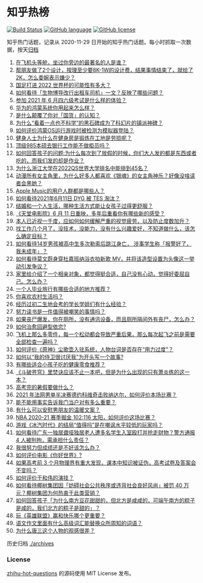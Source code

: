 # 知乎热榜
[![Build Status](https://github.com/ToWeLong/zhihu-hot-questions/workflows/CI/badge.svg)](https://github.com/ToWeLong/zhihu-hot-questions/actions)
[![GitHub language](https://img.shields.io/badge/language-golang-orange.svg)](https://golang.org/)
[![GitHub license](https://img.shields.io/github/license/ToWeLong/zhihu-hot-questions)](https://github.com/ToWeLong/zhihu-hot-questions/blob/main/LICENSE)

知乎热门话题，记录从 2020-11-29 日开始的知乎热门话题。每小时抓取一次数据，按天[归档](./archives)

<!-- BEGIN -->

1. [在飞机头等舱，坐过你旁边的最著名的人是谁？](https://www.zhihu.com/question/359274010)
1. [帮朋友做了2个设计，按理至少要8K-1W的设计费，结果事情结束了，就给了2K，怎么委婉表示嫌少？](https://www.zhihu.com/question/463290636)
1. [国足打进 2022 世界杯的可能性有多大？](https://www.zhihu.com/question/461141381)
1. [如何看待「生物博导改行出租车司机」一文？反映了哪些问题？](https://www.zhihu.com/question/464508365)
1. [参加 2021 年 6 月四六级考试是什么样的体验？](https://www.zhihu.com/question/464588488)
1. [华为的鸿蒙系统你用起来怎么样？](https://www.zhihu.com/question/459846239)
1. [是什么颠覆了你对「国货」的认知？](https://www.zhihu.com/question/393795608)
1. [为什么“看着一点也不科学”的黑石碑成为了科幻片的镇派神碑？](https://www.zhihu.com/question/311303973)
1. [如何评价鸿蒙OS运行游戏时被检测为模拟器登陆？](https://www.zhihu.com/question/459489830)
1. [健身人士为什么在健身房是锻炼在工地是劳损呢？](https://www.zhihu.com/question/464396509)
1. [顶级985本硕去银行工作能不做柜员吗？](https://www.zhihu.com/question/424570443)
1. [如何回答孩子的问题:为什么每次到了放假的时候，你们大人发的都是东西或者吃的，而我们发的却是作业？](https://www.zhihu.com/question/264436872)
1. [为什么浙江大学在2022QS世界大学排名中能排到45名？](https://www.zhihu.com/question/464178214)
1. [动漫所有女主角里，为什么好多人都喜欢《银魂》的女主角神乐？好像没啥读者会黑她？](https://www.zhihu.com/question/389776955)
1. [Apple Music的用户人群都是哪些人？](https://www.zhihu.com/question/463554140)
1. [如何看待2021年6月11日 DYG 被 TES 淘汰？](https://www.zhihu.com/question/464548241)
1. [结婚和一个人生活，哪种生活方式能让女孩子过得更舒服？](https://www.zhihu.com/question/463972621)
1. [《天堂电影院》6 月 11 日重映，多年后重看你有哪些新的感受？](https://www.zhihu.com/question/464176183)
1. [本人已近视一千度，应如何如何缓解严重的视觉疲劳，以及防止度数加升？](https://www.zhihu.com/question/450542654)
1. [找工作几个月了，没技术，没能力，没有什么兴趣爱好，不知道做什么，该怎么确定目标？](https://www.zhihu.com/question/52398927)
1. [如何看待14岁男孩被高中生多次勒索后跳江身亡， 涉事学生称「报警好了，我未成年」？](https://www.zhihu.com/question/464277122)
1. [如何看待莫文蔚身穿杜嘉班纳浴衣拍新歌 MV，并将该造型设置为头像这一举动引发争议？](https://www.zhihu.com/question/464608586)
1. [家里给介绍了一个相亲对象，都觉得挺合适，自己没有心动，觉得好委屈自己。怎么办？](https://www.zhihu.com/question/447849056)
1. [一个人毕业旅行有哪些合适的地方推荐？](https://www.zhihu.com/question/462789810)
1. [你喜欢农村生活吗？](https://www.zhihu.com/question/383710120)
1. [经历过初二生地会考的学长学姐们有什么经验？](https://www.zhihu.com/question/374298340)
1. [努力读书是一件值得被嘲笑的事情吗？](https://www.zhihu.com/question/463780015)
1. [如果丧尸爆发，你在厕所，没有通讯设备，而且厕所隔间外有丧尸，怎么办？](https://www.zhihu.com/question/432520725)
1. [如何治愈回避型依恋?](https://www.zhihu.com/question/318959311)
1. [飞机上那么多零件，每一个松动都会导致严重后果，那么每次起飞之前是需要全部检查一遍吗？](https://www.zhihu.com/question/463612668)
1. [如何评价《原神》尘歌壶入驻系统，人物台词是否存在“用力过度”？](https://www.zhihu.com/question/464067466)
1. [如何以“我的侍卫很讨厌我”为开头写一个故事?](https://www.zhihu.com/question/440852420)
1. [有哪些适合小孩子吃的健康零食推荐？](https://www.zhihu.com/question/382359960)
1. [《斗破苍穹》里焚诀应该不止一本吧，但是为什么出现的只有萧炎练的这一本？](https://www.zhihu.com/question/464059396)
1. [高考完的暑假要做什么？](https://www.zhihu.com/question/389477306)
1. [2021 年法网男单半决赛德约科维奇击败纳达尔，如何评价本场比赛？](https://www.zhihu.com/question/464571605)
1. [能不能用事实告诉我门当户对有多么重要？](https://www.zhihu.com/question/279552421)
1. [有什么可以安慰男朋友的温暖文案？](https://www.zhihu.com/question/451064358)
1. [NBA 2020-21 赛季掘金 102:116 太阳，如何评价这场比赛？](https://www.zhihu.com/question/464585022)
1. [游戏《冰汽时代》的结局“值得吗”是在嘲讽水平较低的玩家吗？](https://www.zhihu.com/question/463216099)
1. [如何看待广东一独居聋哑独居老人遭多名学生入室殴打并抢走财物？警方通报 4 人被刑拘，需承担什么责任？](https://www.zhihu.com/question/464245440)
1. [我很努力但成绩还是不好该怎么办？](https://www.zhihu.com/question/457443941)
1. [如何评价电影《你好世界》?](https://www.zhihu.com/question/392101389)
1. [如果高考前 3 个月物理界有重大发现，课本中知识被证伪，高考试卷及答案会不变吗？](https://www.zhihu.com/question/463553981)
1. [如何评价于和伟的演技？](https://www.zhihu.com/question/48335002)
1. [如何看待椰树集团因「妨碍社会公共秩序或违背社会良好风尚」被罚 40 万元？椰树集团为何热衷于此类营销？](https://www.zhihu.com/question/464473879)
1. [如何回答孩子「为什么南方豆花甜甜的，但北方是咸咸的，可端午南方的粽子是咸的，我们北方的粽子是甜的」？](https://www.zhihu.com/question/463726781)
1. [玩《英雄联盟》赢和快乐哪个更重要？](https://www.zhihu.com/question/463555989)
1. [语文作文里面有什么高级词汇能替换众所周知的词语？](https://www.zhihu.com/question/318964543)
1. [为什么唐三这个人物的观感很差？](https://www.zhihu.com/question/462263899)

<!-- END -->

历史归档 [./archives](./archives)


### License
[zhihu-hot-questions](https://github.com/towelong/zhihu-hot-questions) 的源码使用 MIT License 发布。